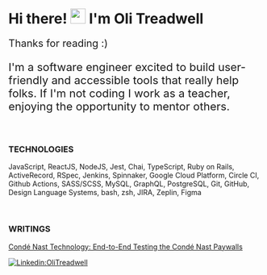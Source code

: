 # Hi there! <img src="https://raw.githubusercontent.com/syedareehaquasar/syedareehaquasar/master/gifs/Hi.gif" width="30px"> I'm Oli Treadwell

<p style="font-size:20px;"> Thanks for reading :)</p>

<p style="font-size:22px;">I'm a software engineer excited to build user-friendly and accessible tools that really help folks. If I'm not coding I work as a teacher, enjoying the opportunity to mentor others.</p>

<br>

### TECHNOLOGIES

JavaScript, ReactJS, NodeJS, Jest, Chai, TypeScript, Ruby on Rails, ActiveRecord, RSpec, Jenkins, Spinnaker, Google Cloud Platform, Circle CI, Github Actions, SASS/SCSS, MySQL, GraphQL, PostgreSQL, Git, GitHub, Design Language Systems, bash, zsh, JIRA, Zeplin, Figma

<br>

### WRITINGS

[Condé Nast Technology: End-to-End Testing the Condé Nast Paywalls](https://technology.condenast.com/story/end-to-end-testing-conde-nast-paywalls)

[![Linkedin:OliTreadwell](https://img.shields.io/badge/-OliTreadwell-blue?style=flat-square&logo=Linkedin&logoColor=white&link=https://www.linkedin.com/in/olitreadwell/)](https://www.linkedin.com/in/olitreadwell/)

<!--
**GITHUB STAT'S**

![stats](https://github-readme-stats.vercel.app/api?username=olitreadwell&show_icons=true&theme=synthwave)

Today is Saturday, 27 November, 16:13 GMT-8.
-->
